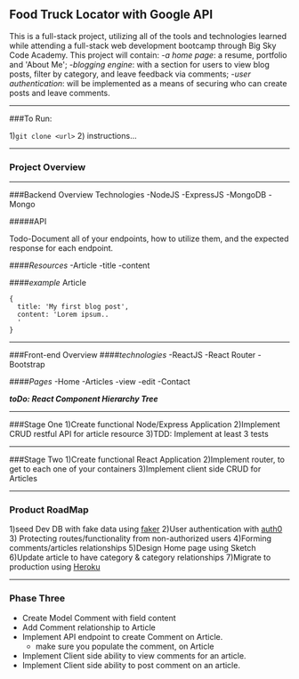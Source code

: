 ## Food Truck Locator with Google API

This is a full-stack project, utilizing all of the tools and technologies learned while
attending a full-stack web development bootcamp through Big Sky Code Academy.
This project will contain:
 -*a home page*: a resume, portfolio and 'About Me'; -*blogging engine*: with a section for users to view blog posts, filter by category, and leave
 feedback via comments;
 -*user authentication*: will be implemented as a means of
 securing who can create posts and leave comments.
___________________________
###To Run:

1)`git clone <url>`
2) instructions...





___________________________
### Project Overview




__________________________
###Backend Overview
Technologies
  -NodeJS
  -ExpressJS
  -MongoDB
  -Mongo


#####API

Todo-Document all of your endpoints, how to utilize them, and the expected response for each endpoint.

####*Resources*
-Article
  -title
  -content

####*example*
Article
```
{
  title: 'My first blog post',
  content: 'Lorem ipsum..
  '
}
```
___________________________
###Front-end Overview
####*technologies*
  -ReactJS
  -React Router
  -Bootstrap

####*Pages*
  -Home
  -Articles
    -view
    -edit
  -Contact

  ***toDo: React Component Hierarchy Tree***


___________________________

###Stage One
1)Create functional Node/Express Application
2)Implement CRUD restful API for article resource
3)TDD: Implement at least 3 tests

___________________________

###Stage Two
1)Create functional React Application
2)Implement router, to get to each one of your containers
3)Implement client side CRUD for Articles

___________________________
### Product RoadMap
1)seed Dev DB with fake data using [faker](https://github.com/Marak/faker.js)
2)User authentication with [auth0](https://auth0.com/)
3) Protecting routes/functionality from non-authorized users
4)Forming comments/articles relationships
5)Design Home page using Sketch
6)Update article to have category & category relationships
7)Migrate to production using [Heroku](https://heroku.com)

__________________________________
### Phase Three

* Create Model Comment with field content
* Add Comment relationship to Article
* Implement API endpoint to create Comment on Article.
  *  make sure you populate the comment, on Article
* Implement Client side ability to view comments for an article.
* Implement Client side ability to post comment on an article.
